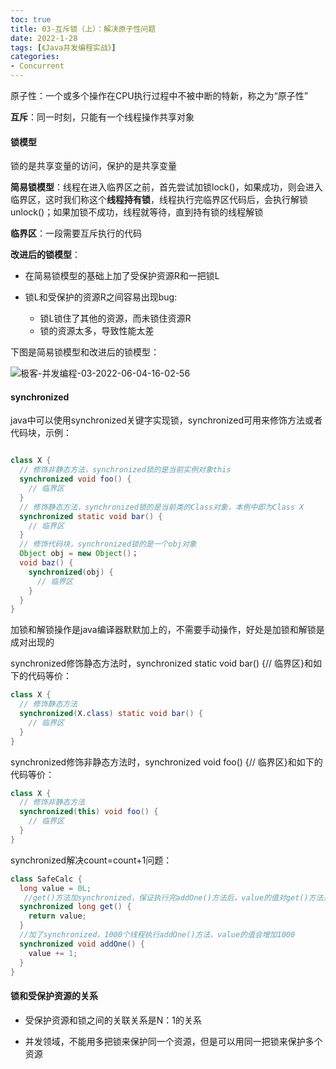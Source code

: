 ```yaml
---
toc: true
title: 03-互斥锁（上）：解决原子性问题
date: 2022-1-28
tags: [《Java并发编程实战》]
categories: 
- Concurrent
---
```


原子性：一个或多个操作在CPU执行过程中不被中断的特新，称之为“原子性”

**互斥**：同一时刻，只能有一个线程操作共享对象

#### 锁模型

锁的是共享变量的访问，保护的是共享变量

**简易锁模型**：线程在进入临界区之前，首先尝试加锁lock()，如果成功，则会进入临界区，这时我们称这个**线程持有锁**，线程执行完临界区代码后，会执行解锁unlock()；如果加锁不成功，线程就等待，直到持有锁的线程解锁

**临界区**：一段需要互斥执行的代码

<!--more-->

**改进后的锁模型**：

- 在简易锁模型的基础上加了受保护资源R和一把锁L

- 锁L和受保护的资源R之间容易出现bug:
  - 锁L锁住了其他的资源，而未锁住资源R
  - 锁的资源太多，导致性能太差

下图是简易锁模型和改进后的锁模型：

![极客-并发编程-03-2022-06-04-16-02-56](https://images-1309978559.cos.ap-chengdu.myqcloud.com/blogimages/极客-并发编程-03-2022-06-04-16-02-56.png)

#### synchronized

java中可以使用synchronized关键字实现锁，synchronized可用来修饰方法或者代码块，示例：

```java

class X {
  // 修饰非静态方法，synchronized锁的是当前实例对象this
  synchronized void foo() {
    // 临界区
  }
  // 修饰静态方法，synchronized锁的是当前类的Class对象，本例中即为Class X
  synchronized static void bar() {
    // 临界区
  }
  // 修饰代码块，synchronized锁的是一个obj对象
  Object obj = new Object()；
  void baz() {
    synchronized(obj) {
      // 临界区
    }
  }
}  
```

加锁和解锁操作是java编译器默默加上的，不需要手动操作，好处是加锁和解锁是成对出现的

synchronized修饰静态方法时，synchronized static void bar() {// 临界区}和如下的代码等价：

```java
class X {
  // 修饰静态方法
  synchronized(X.class) static void bar() {
    // 临界区
  }
}
```

synchronized修饰非静态方法时，synchronized void foo() {// 临界区}和如下的代码等价：

```java
class X {
  // 修饰非静态方法
  synchronized(this) void foo() {
    // 临界区
  }
}
```

synchronized解决count=count+1问题：

```java
class SafeCalc {
  long value = 0L;
   //get()方法加synchronized，保证执行完addOne()方法后，value的值对get()方法是可见的
  synchronized long get() {
    return value;
  }
  //加了synchronized，1000个线程执行addOne()方法，value的值会增加1000
  synchronized void addOne() {
    value += 1;
  }
}
```

#### 锁和受保护资源的关系

- 受保护资源和锁之间的关联关系是N：1的关系

- 并发领域，不能用多把锁来保护同一个资源，但是可以用同一把锁来保护多个资源





